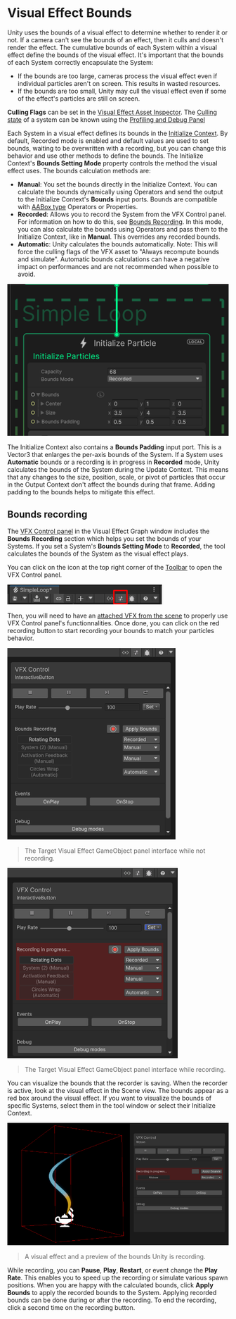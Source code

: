 # Visual Effect Bounds

Unity uses the bounds of a visual effect to determine whether to render it or not. If a camera can't see the bounds of an effect, then it culls and doesn't render the effect. The cumulative bounds of each System within a visual effect define the bounds of the visual effect. It's important that the bounds of each System correctly encapsulate the System:
- If the bounds are too large, cameras process the visual effect even if individual particles aren't on screen. This results in wasted resources.
- If the bounds are too small, Unity may cull the visual effect even if some of the effect's particles are still on screen.

**Culling Flags** can be set in the [Visual Effect Asset Inspector](VisualEffectGraphAsset.md#visual-effect-asset-inspector). The [Culling state](performance-debug-panel.md#particle-system-info) of a system can be known using the [Profiling and Debug Panel](performance-debug-panel.md)

Each System in a visual effect defines its bounds in the [Initialize Context](Context-Initialize.md). By default, Recorded mode is enabled and default values are used to set bounds, waiting to be overwritten with a recording, but you can change this behavior and use other methods to define the bounds. The Initialize Context's **Bounds Setting Mode** property controls the method the visual effect uses. The bounds calculation methods are:

- **Manual**: You set the bounds directly in the Initialize Context. You can calculate the bounds dynamically using Operators and send the output to the Initialize Context's **Bounds** input ports. Bounds are compatible with [AABox type](Type-AABox.md) Operators or Properties.
- **Recorded**: Allows you to record the System from the VFX Control panel. For information on how to do this, see [Bounds Recording](#bounds-recording). In this mode, you can also calculate the bounds using Operators and pass them to the Initialize Context, like in **Manual**. This overrides any recorded bounds.
- **Automatic**: Unity calculates the bounds automatically. Note: This will force the culling flags of the VFX asset to "Always recompute bounds and simulate". Automatic bounds calculations can have a negative impact on performances and are not recommended when possible to avoid.

![](Images/Bounds-Init.png)

The Initialize Context also contains a **Bounds Padding** input port. This is a Vector3 that enlarges the per-axis bounds of the System. If a System uses **Automatic** bounds or a recording is in progress in **Recorded** mode, Unity calculates the bounds of the System during the Update Context. This means that any changes to the size, position, scale, or pivot of particles that occur in the Output Context don't affect the bounds during that frame. Adding padding to the bounds helps to mitigate this effect.


## Bounds recording

The [VFX Control panel](VisualEffectGraphWindow.md#vfx-control) in the Visual Effect Graph window includes the **Bounds Recording** section which helps you set the bounds of your Systems. If you set a System's **Bounds Setting Mode** to **Recorded**, the tool calculates the bounds of the System as the visual effect plays.

You can click on the icon at the top right corner of the [Toolbar](VisualEffectGraphWindow.md#toolbar) to open the VFX Control panel.

![](Images/ControlPanelIcon.png)

Then, you will need to have an [attached VFX from the scene](GettingStarted.md#attaching-a-visual-effect-from-the-scene-to-the-current-graph) to properly use VFX Control panel's functionnalities. Once done, you can click on the red recording button to start recording your bounds to match your particles behavior.

![](Images/Bounds-Not-Recording.png)

> The Target Visual Effect GameObject panel interface while not recording.

![](Images/Bounds-Recording.png)

> The Target Visual Effect GameObject panel interface while recording.

You can visualize the bounds that the recorder is saving. When the recorder is active, look at the visual effect in the Scene view. The bounds appear as a red box around the visual effect. If you want to visualize the bounds of specific Systems, select them in the tool window or select their Initialize Context.

![](Images/Bounds-Preview.png)

> A visual effect and a preview of the bounds Unity is recording.

While recording, you can **Pause**, **Play**, **Restart**, or event change the **Play Rate**. This enables you to speed up the recording or simulate various spawn positions. When you are happy with the calculated bounds, click **Apply Bounds** to apply the recorded bounds to the System. Applying recorded bounds can be done during or after the recording. To end the recording, click a second time on the recording button.
